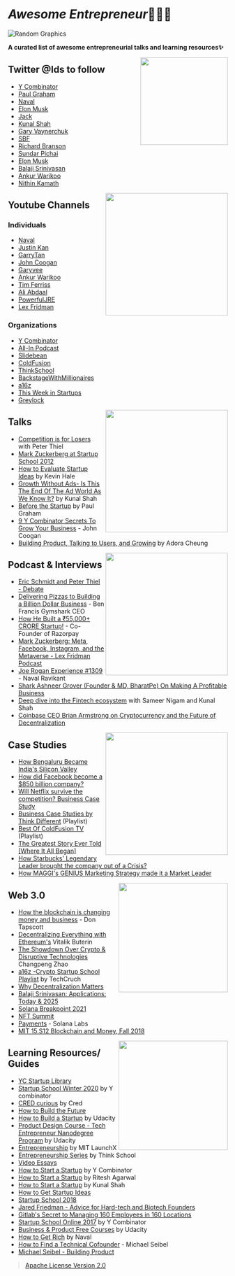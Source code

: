 # *Awesome Entrepreneur*🧑🏻‍💻

![Random Graphics](https://user-images.githubusercontent.com/67560900/148181466-012d746d-40bf-4c24-b922-01d6e8abbb81.png)

**A curated list of awesome entrepreneurial talks and learning resources✨**


<div >
  <img src="https://techcrunch.com/wp-content/uploads/2014/06/twitter-rise.gif?w=730&crop=1" align="right" height="200">
  </div>

## Twitter @Ids to follow
- [Y Combinator](https://twitter.com/ycombinator)
- [Paul Graham](https://twitter.com/paulg)
- [Naval](https://twitter.com/naval)
- [Elon Musk](https://twitter.com/elonmusk)
- [Jack](https://twitter.com/jack)
- [Kunal Shah](https://twitter.com/kunalb11)
- [Gary Vaynerchuk](https://twitter.com/garyvee)
- [SBF](https://twitter.com/SBF_FTX)
- [Richard Branson](https://twitter.com/richardbranson)
- [Sundar Pichai](https://twitter.com/sundarpichai)
- [Elon Musk](https://twitter.com/elonmusk)
- [Balaji Srinivasan](https://twitter.com/balajis)
- [Ankur Warikoo](https://twitter.com/warikoo)
- [Nithin Kamath](https://twitter.com/Nithin0dha)

<div >
  <img src="https://c.tenor.com/tYIUpIiF-LIAAAAC/youtube-logo.gif" align="right" width="280">
  </div>

## Youtube Channels

### Individuals 
- [Naval](https://www.youtube.com/c/NavalR)
- [Justin Kan](https://www.youtube.com/c/JustinKanTV)
- [GarryTan](https://www.youtube.com/GarryTan)
- [John Coogan](https://www.youtube.com/c/JohnCooganPlus)
- [Garyvee](https://www.youtube.com/garyvee)
- [Ankur Warikoo](https://www.youtube.com/warikoo)
- [Tim Ferriss](https://www.youtube.com/c/timferriss)
- [Ali Abdaal](https://www.youtube.com/c/aliabdaal)
- [PowerfulJRE](https://www.youtube.com/c/joerogan)
- [Lex Fridman](https://www.youtube.com/c/lexfridman)


### Organizations
- [Y Combinator](https://www.youtube.com/ycombinator)
- [All-In Podcast](https://www.youtube.com/channel/UCESLZhusAkFfsNsApnjF_Cg)
- [Slidebean](https://www.youtube.com/user/slidebean)
- [ColdFusion](https://www.youtube.com/ColdFusion)
- [ThinkSchool](https://www.youtube.com/ThinkSchool)
- [BackstageWithMillionaires](https://www.youtube.com/c/BackstageWithMillionaires)
- [a16z](https://www.youtube.com/c/a16z)
- [This Week in Startups](https://www.youtube.com/c/ThisWeekIn)
- [Greylock](https://www.youtube.com/c/GreylockVC)

<div >
  <img src="https://thumbs.gfycat.com/IcySnarlingIriomotecat-max-1mb.gif" align="right" width="280">
  </div>

## Talks
- [Competition is for Losers](https://youtu.be/3Fx5Q8xGU8k) with Peter Thiel
- [Mark Zuckerberg at Startup School 2012](https://youtu.be/5bJi7k-y1Lo)
- [How to Evaluate Startup Ideas](https://youtu.be/DOtCl5PU8F0) by Kevin Hale
- [Growth Without Ads- Is This The End Of The Ad World As We Know It?](https://youtu.be/MrKPlo3yMSw) by Kunal Shah
- [Before the Startup](https://youtu.be/ii1jcLg-eIQ) by Paul Graham
- [9 Y Combinator Secrets To Grow Your Business](https://youtu.be/pTk2GdPWm7o) - John Coogan
- [Building Product, Talking to Users, and Growing](https://youtu.be/yP176MBG9Tk) by Adora Cheung

<div >
  <img src="https://thumbs.gfycat.com/DescriptiveDimFishingcat-max-1mb.gif" align="right" width="280">
  </div>

## Podcast & Interviews
- [Eric Schmidt and Peter Thiel - Debate](https://youtu.be/PsXFwy6gG_4)
- [Delivering Pizzas to Building a Billion Dollar Business](https://youtu.be/Ix5ON9dZ-es) - Ben Francis Gymshark CEO
- [How He Built a ₹55,000+ CRORE Startup!](https://youtu.be/7l_r8IanRWM) - Co-Founder of Razorpay
- [Mark Zuckerberg: Meta, Facebook, Instagram, and the Metaverse - Lex Fridman Podcast](https://youtu.be/5zOHSysMmH0)
- [Joe Rogan Experience #1309](https://youtu.be/3qHkcs3kG44) - Naval Ravikant
- [Shark Ashneer Grover (Founder & MD, BharatPe) On Making A Profitable Business](https://youtu.be/nnEZVVC4Ap8)
- [Deep dive into the Fintech ecosystem](https://youtu.be/xp_CaOy5Vf0) with Sameer Nigam and Kunal Shah
- [Coinbase CEO Brian Armstrong on Cryptocurrency and the Future of Decentralization](https://youtu.be/UpbGbKQsTjc)

<div >
  <img src="https://media0.giphy.com/media/xT8qBmCnJFN2DsJdug/giphy.gif" align="right" width="280">
  </div>
  
## Case Studies
- [How Bengaluru Became India's Silicon Valley](https://youtu.be/C5u5mmVwDrE)
- [How did Facebook become a $850 billion company?](https://youtu.be/p2RCPyv95SE)
- [Will Netflix survive the competition? Business Case Study](https://youtu.be/bUFVJKwZYP4)
- [Business Case Studies by Think Different](https://youtube.com/playlist?list=PLGwmAEmjn4fmL_kCTOR-N4fXOlXvLa8dG) (Playlist)
- [Best Of ColdFusion TV](https://www.youtube.com/playlist?list=PL0iVR8sl9TiW7r7G-pduGsivB20jh2YS4) (Playlist)
- [The Greatest Story Ever Told [Where It All Began]](https://youtu.be/A2wG0sXbMhw)
- [How Starbucks' Legendary Leader brought the company out of a Crisis?](https://youtu.be/vvzpciKoU5g)
- [How MAGGI's GENIUS Marketing Strategy made it a Market Leader](https://youtu.be/r5OCFaXqS5I)

<div >
  <img src="https://img-9gag-fun.9cache.com/photo/a1rrzK8_460s.jpg" align="right" width="250">
  </div>

## Web 3.0
- [How the blockchain is changing money and business](https://youtu.be/Pl8OlkkwRpc) - Don Tapscott
- [Decentralizing Everything with Ethereum's](https://youtu.be/WSN5BaCzsbo) Vitalik Buterin
- [The Showdown Over Crypto & Disruptive Technologies](https://youtu.be/NxfA0jtMwV4) Changpeng Zhao
- [a16z -Crypto Startup School Playlist](https://youtube.com/playlist?list=PLK9Lwn4_TfLS3I9huJjd-k_FeMKiTkAff) by TechCruch
- [Why Decentralization Matters](https://onezero.medium.com/why-decentralization-matters-5e3f79f7638e)
- [Balaji Srinivasan: Applications: Today & 2025](https://youtu.be/3jPYk7ucrjo)
- [Solana Breakpoint 2021](https://www.youtube.com/playlist?list=PLilwLeBwGuK7yLsxKM1RZlxuNpaEuBEXk)
- [NFT Summit](https://www.youtube.com/playlist?list=PLM4u6XbiXf5omwoWS7AsncKViss76s28x)
- [Payments](https://youtu.be/1AnBma9huJY) - Solana Labs
- [MIT 15.S12 Blockchain and Money, Fall 2018](https://youtube.com/playlist?list=PLUl4u3cNGP63UUkfL0onkxF6MYgVa04Fn)

<div >
  <img src="https://miro.medium.com/max/1200/1*S6ZmQJFvM9SlDtQyxs-b6g.jpeg" align="right" width="250">
  </div>

## Learning Resources/ Guides
- [YC Startup Library](https://www.ycombinator.com/library)
- [Startup School Winter 2020](https://youtube.com/playlist?list=PLQ-uHSnFig5PjfCy7mE77XMGhgky9HV3o) by Y combinator
- [CRED curious](https://youtube.com/playlist?list=PLTzr9kdwf7PtSoyv2z7bzoNUNZKRdUN-E) by Cred
- [How to Build the Future](https://www.youtube.com/playlist?list=PLQ-uHSnFig5MoTTcgd8EzenEADqGTQPpW)
- [How to Build a Startup](https://youtube.com/playlist?list=PLAwxTw4SYaPnxzSuovATBMrNowGaaEBmW) by Udacity
- [Product Design Course - Tech Entrepreneur Nanodegree Program](https://youtube.com/playlist?list=PLAwxTw4SYaPlTr1MmjkAZXVv8Su2CfY7D) by Udacity
- [Entrepreneurship](https://youtube.com/playlist?list=PLLuTgG8yQcXNxZPNeFwN--i2yMy6zVjPr) by MIT LaunchX
- [Entrepreneurship Series](https://youtube.com/playlist?list=PLGwmAEmjn4fkHGGBfGQ2Pd2D9rrOJzWhh) by Think School
- [Video Essays](https://youtube.com/playlist?list=PLQ-uHSnFig5OA-fmW_IH2QvAuY7317FFl)
- [How to Start a Startup](https://youtube.com/playlist?list=PL5q_lef6zVkaTY_cT1k7qFNF2TidHCe-1) by Y Combinator
- [How to Start a Startup](https://youtube.com/playlist?list=PL8XqTmg5WK1PNvBEDukLubPeKAFipVpaH) by Ritesh Agarwal
- [How to Start a Startup](https://youtu.be/sk6hA6JR9gI) by Kunal Shah
- [How to Get Startup Ideas](https://youtu.be/uvw-u99yj8w)
- [Startup School 2018](https://youtube.com/playlist?list=PLQ-uHSnFig5NVnJ_cLWM7dLuMQRDeekoX)
- [Jared Friedman - Advice for Hard-tech and Biotech Founders](https://youtu.be/C1DlZWfI6rk)
- [Gitlab's Secret to Managing 160 Employees in 160 Locations](https://youtu.be/e56PbkJdmZ8)
- [Startup School Online 2017](https://www.youtube.com/playlist?list=PLQ-uHSnFig5MiLRb-l6yiCBGyqfVyVf17) by Y Combinator
- [Business & Product Free Courses](https://www.udacity.com/courses/all?field=school-of-product-management&field=school-of-business&price=Free) by Udacity
- [How to Get Rich](https://youtu.be/1-TZqOsVCNM) by Naval
- [How to Find a Technical Cofounder](https://youtu.be/d7tDaFr5EYA) - Michael Seibel
- [Michael Seibel - Building Product](https://youtu.be/C27RVio2rOs)

> [Apache License Version 2.0](LICENSE)
